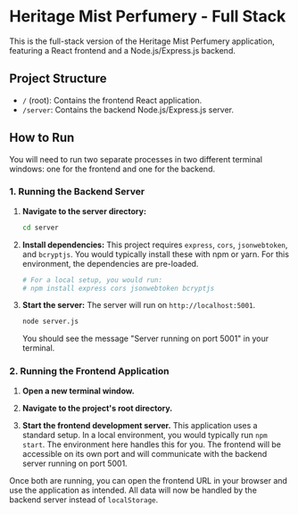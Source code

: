 # Heritage Mist Perfumery - Full Stack

This is the full-stack version of the Heritage Mist Perfumery application, featuring a React frontend and a Node.js/Express.js backend.

## Project Structure

- `/` (root): Contains the frontend React application.
- `/server`: Contains the backend Node.js/Express.js server.

## How to Run

You will need to run two separate processes in two different terminal windows: one for the frontend and one for the backend.

### 1. Running the Backend Server

1.  **Navigate to the server directory:**
    ```bash
    cd server
    ```

2.  **Install dependencies:**
    This project requires `express`, `cors`, `jsonwebtoken`, and `bcryptjs`. You would typically install these with npm or yarn. For this environment, the dependencies are pre-loaded.
    ```bash
    # For a local setup, you would run:
    # npm install express cors jsonwebtoken bcryptjs
    ```

3.  **Start the server:**
    The server will run on `http://localhost:5001`.
    ```bash
    node server.js
    ```
    You should see the message "Server running on port 5001" in your terminal.

### 2. Running the Frontend Application

1.  **Open a new terminal window.**

2.  **Navigate to the project's root directory.**

3.  **Start the frontend development server.**
    This application uses a standard setup. In a local environment, you would typically run `npm start`. The environment here handles this for you. The frontend will be accessible on its own port and will communicate with the backend server running on port 5001.

Once both are running, you can open the frontend URL in your browser and use the application as intended. All data will now be handled by the backend server instead of `localStorage`.
